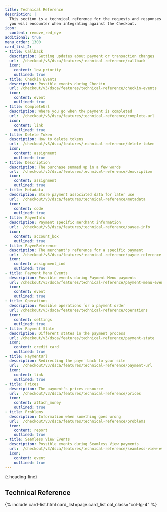 ```yaml
---
title: Technical Reference
description: |
  This section is a technical reference for the requests and responses
  you will encounter when integrating against the Checkout.
icon:
  content: remove_red_eye
additional: true
menu_order: 1300
card_list_2:
- title: Callback
  description: Getting updates about payment or transaction changes
  url:  /checkout/v3/dsca/features/technical-reference/callback
  icon:
    content: low_priority
    outlined: true
- title: Checkin Events
  description: Possible events during Checkin
  url: /checkout/v3/dsca/features/technical-reference/checkin-events
  icon:
    content: event
    outlined: true
- title: CompleteUrl
  description: Where you go when the payment is completed
  url:  /checkout/v3/dsca/features/technical-reference/complete-url
  icon:
    content: link
    outlined: true
- title: Delete Token
  description: How to delete tokens
  url:  /checkout/v3/dsca/features/technical-reference/delete-token
  icon:
    content: assignment
    outlined: true
- title: Description
  description: The purchase summed up in a few words
  url:  /checkout/v3/dsca/features/technical-reference/description
  icon:
    content: assignment
    outlined: true
- title: Metadata
  description: Store payment associated data for later use
  url:  /checkout/v3/dsca/features/technical-reference/metadata
  icon:
    content: code
    outlined: true
- title: PayeeInfo
  description: Payment specific merchant information
  url:  /checkout/v3/dsca/features/technical-reference/payee-info
  icon:
    content: account_box
    outlined: true
- title: PayeeReference
  description: The merchant's reference for a specific payment
  url:  /checkout/v3/dsca/features/technical-reference/payee-reference
  icon:
    content: assignment_ind
    outlined: true
- title: Payment Menu Events
  description: Possible events during Payment Menu payments
  url: /checkout/v3/dsca/features/technical-reference/payment-menu-events
  icon:
    content: event
    outlined: true
- title: Operations
  description: Possible operations for a payment order
  url: /checkout/v3/dsca/features/technical-reference/operations
  icon:
    content: settings
    outlined: true
- title: Payment State
  description: Different states in the payment process
  url: /checkout/v3/dsca/features/technical-reference/payment-state
  icon:
    content: credit_card
    outlined: true
- title: PaymentUrl
  description: Redirecting the payer back to your site
  url:  /checkout/v3/dsca/features/technical-reference/payment-url
  icon:
    content: link
    outlined: true
- title: Prices
  description: The payment's prices resource
  url:  /checkout/v3/dsca/features/technical-reference/prices
  icon:
    content: attach_money
    outlined: true
- title: Problems
  description: Information when something goes wrong
  url:  /checkout/v3/dsca/features/technical-reference/problems
  icon:
    content: report
    outlined: true
- title: Seamless View Events
  description: Possible events during Seamless View payments
  url:  /checkout/v3/dsca/features/technical-reference/seamless-view-events
  icon:
    content: event
    outlined: true
---
```


{:.heading-line}

## Technical Reference

{% include card-list.html card_list=page.card_list
    col_class="col-lg-4" %}

